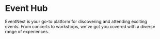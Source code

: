 # Event Hub
 EventNest is your go-to platform for discovering and attending exciting events. From concerts to workshops, we've got you covered with a diverse range of experiences.
